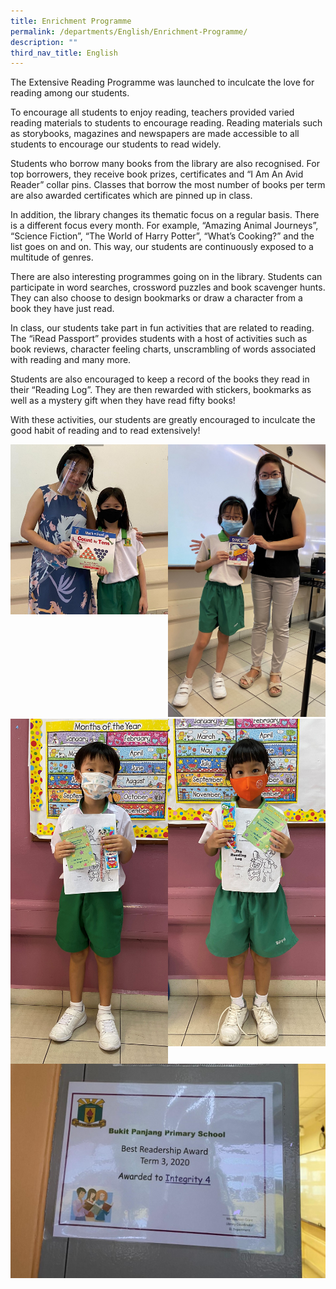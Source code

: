 ```yaml
---
title: Enrichment Programme
permalink: /departments/English/Enrichment-Programme/
description: ""
third_nav_title: English
---
```


The Extensive Reading Programme was launched to inculcate the love for reading among our students.

To encourage all students to enjoy reading, teachers provided varied reading materials to students to encourage reading. Reading materials such as storybooks, magazines and newspapers are made accessible to all students to encourage our students to read widely.

Students who borrow many books from the library are also recognised. For top borrowers, they receive book prizes, certificates and “I Am An Avid Reader” collar pins. Classes that borrow the most number of books per term are also awarded certificates which are pinned up in class.

In addition, the library changes its thematic focus on a regular basis. There is a different focus every month. For example, “Amazing Animal Journeys”, “Science Fiction”, “The World of Harry Potter”, “What’s Cooking?” and the list goes on and on. This way, our students are continuously exposed to a multitude of genres.

There are also interesting programmes going on in the library. Students can participate in word searches, crossword puzzles and book scavenger hunts. They can also choose to design bookmarks or draw a character from a book they have just read.

In class, our students take part in fun activities that are related to reading. The “iRead Passport” provides students with a host of activities such as book reviews, character feeling charts, unscrambling of words associated with reading and many more.

Students are also encouraged to keep a record of the books they read in their “Reading Log”. They are then rewarded with stickers, bookmarks as well as a mystery gift when they have read fifty books!

With these activities, our students are greatly encouraged to inculcate the good habit of reading and to read extensively!


<img src="/images/91636f43-ffa4-4098-8a03-3fcf00bf6fe7.jpeg" 
     style="width:50%;float:left">
		 <img src="/images/IMG-3171.jpg"
     style="width:50%">
		 <img src="/images/IMG-5504.jpg" 
     style="width:50%;float:left">
		  <img src="/images/IMG-5561.jpg"
     style="width:50%">
		 ![](/images/Inked8000dc04-f0a2-45e5-8830-0069e2dacebe_LI.jpg)